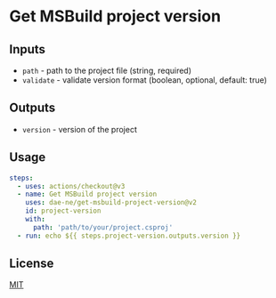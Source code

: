 # Get MSBuild project version

## Inputs
- `path` - path to the project file (string, required)
- `validate` - validate version format (boolean, optional, default: true)

## Outputs
- `version` - version of the project

## Usage

```yml
steps:
  - uses: actions/checkout@v3
  - name: Get MSBuild project version
    uses: dae-ne/get-msbuild-project-version@v2
    id: project-version
    with:
      path: 'path/to/your/project.csproj'
  - run: echo ${{ steps.project-version.outputs.version }}
```

## License

[MIT](https://choosealicense.com/licenses/mit/)
